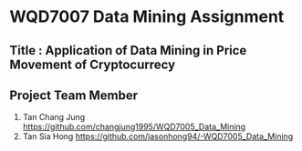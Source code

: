 # WQD7007 Data Mining Assignment
## Title : Application of Data Mining in Price Movement of Cryptocurrecy

## Project Team Member
1) Tan Chang Jung  https://github.com/changjung1995/WQD7005_Data_Mining
2) Tan Sia Hong   https://github.com/jasonhong94/-WQD7005_Data_Mining
